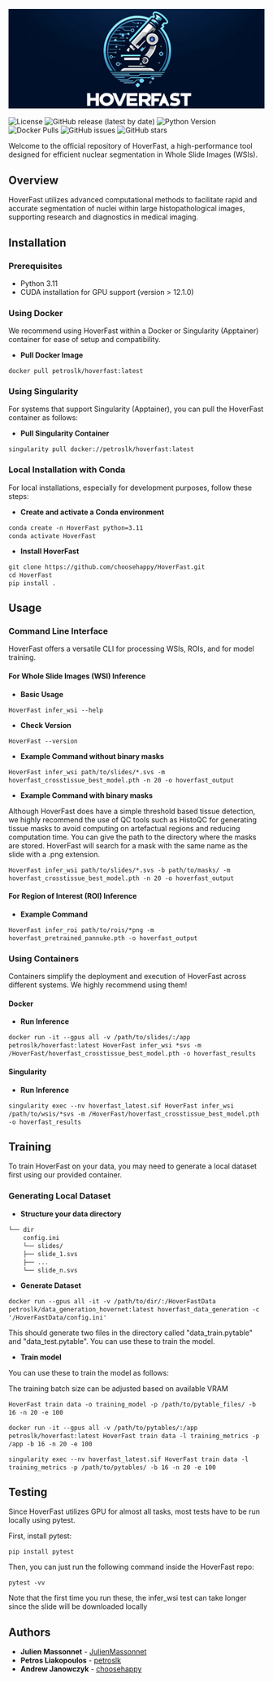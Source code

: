 ![HoverFast Logo](docs/source/_static/images/hoverfast_logo.png)

![License](https://img.shields.io/badge/License-BSD_3--Clause-blue.svg)
![GitHub release (latest by date)](https://img.shields.io/github/v/release/choosehappy/HoverFast)
![Python Version](https://img.shields.io/badge/python-3.11-blue)
![Docker Pulls](https://img.shields.io/docker/pulls/petroslk/hoverfast)
![GitHub issues](https://img.shields.io/github/issues/choosehappy/HoverFast)
![GitHub stars](https://img.shields.io/github/stars/choosehappy/HoverFast)

Welcome to the official repository of HoverFast, a high-performance tool designed for efficient nuclear segmentation in Whole Slide Images (WSIs).

## Overview

HoverFast utilizes advanced computational methods to facilitate rapid and accurate segmentation of nuclei within large histopathological images, supporting research and diagnostics in medical imaging.

## Installation

### Prerequisites

- Python 3.11
- CUDA installation for GPU support (version > 12.1.0)

### Using Docker

We recommend using HoverFast within a Docker or Singularity (Apptainer) container for ease of setup and compatibility.

- **Pull Docker Image**
```
docker pull petroslk/hoverfast:latest
```

### Using Singularity

For systems that support Singularity (Apptainer), you can pull the HoverFast container as follows:

- **Pull Singularity Container**
```
singularity pull docker://petroslk/hoverfast:latest
```

### Local Installation with Conda

For local installations, especially for development purposes, follow these steps:

- **Create and activate a Conda environment**
```
conda create -n HoverFast python=3.11
conda activate HoverFast
```

- **Install HoverFast**
```
git clone https://github.com/choosehappy/HoverFast.git
cd HoverFast
pip install .
```

## Usage

### Command Line Interface

HoverFast offers a versatile CLI for processing WSIs, ROIs, and for model training.

#### For Whole Slide Images (WSI) Inference

- **Basic Usage**
```
HoverFast infer_wsi --help
```
- **Check Version**
```
HoverFast --version
```

- **Example Command without binary masks**
```
HoverFast infer_wsi path/to/slides/*.svs -m hoverfast_crosstissue_best_model.pth -n 20 -o hoverfast_output
```

- **Example Command with binary masks**

Although HoverFast does have a simple threshold based tissue detection, we highly recommend the use of QC tools such as HistoQC for generating tissue masks to avoid computing on artefactual regions and reducing computation time.
You can give the path to the directory where the masks are stored. HoverFast will search for a mask with the same name as the slide with a .png extension.

```
HoverFast infer_wsi path/to/slides/*.svs -b path/to/masks/ -m hoverfast_crosstissue_best_model.pth -n 20 -o hoverfast_output
```

#### For Region of Interest (ROI) Inference

- **Example Command**

```
HoverFast infer_roi path/to/rois/*png -m hoverfast_pretrained_pannuke.pth -o hoverfast_output
```

### Using Containers

Containers simplify the deployment and execution of HoverFast across different systems. We highly recommend using them!

#### Docker

- **Run Inference**

```
docker run -it --gpus all -v /path/to/slides/:/app petroslk/hoverfast:latest HoverFast infer_wsi *svs -m /HoverFast/hoverfast_crosstissue_best_model.pth -o hoverfast_results
```

#### Singularity

- **Run Inference**

```
singularity exec --nv hoverfast_latest.sif HoverFast infer_wsi /path/to/wsis/*svs -m /HoverFast/hoverfast_crosstissue_best_model.pth -o hoverfast_results
```

## Training

To train HoverFast on your data, you may need to generate a local dataset first using our provided container.

### Generating Local Dataset

- **Structure your data directory**

```
└── dir
    config.ini
    └── slides/
    ├── slide_1.svs
    ├── ...
    └── slide_n.svs
```

- **Generate Dataset**

```
docker run --gpus all -it -v /path/to/dir/:/HoverFastData petroslk/data_generation_hovernet:latest hoverfast_data_generation -c '/HoverFastData/config.ini'
```

This should generate two files in the directory called "data_train.pytable" and "data_test.pytable". You can use these to train the model.

- **Train model**

You can use these to train the model as follows:

The training batch size can be adjusted based on available VRAM

```
HoverFast train data -o training_model -p /path/to/pytable_files/ -b 16 -n 20 -e 100
```

```
docker run -it --gpus all -v /path/to/pytables/:/app petroslk/hoverfast:latest HoverFast train data -l training_metrics -p /app -b 16 -n 20 -e 100
```

```
singularity exec --nv hoverfast_latest.sif HoverFast train data -l training_metrics -p /path/to/pytables/ -b 16 -n 20 -e 100
```

## Testing

Since HoverFast utilizes GPU for almost all tasks, most tests have to be run locally using pytest.

First, install pytest:

```
pip install pytest
```

Then, you can just run the following command inside the HoverFast repo:

```
pytest -vv
```
Note that the first time you run these, the infer_wsi test can take longer since the slide will be downloaded locally

## Authors

- **Julien Massonnet** - [JulienMassonnet](https://github.com/JulienMassonnet)
- **Petros Liakopoulos**  - [petroslk](https://github.com/petroslk)
- **Andrew Janowczyk**  - [choosehappy](https://github.com/choosehappy)
